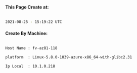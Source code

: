 
   
#### This Page Create at:

```bash

2021-08-25 - 15:19:22 UTC

```

#### Create By Machine:

```bash

Host Name : fv-az81-118

platform  : Linux-5.8.0-1039-azure-x86_64-with-glibc2.31

Ip Local  : 10.1.0.218

```

